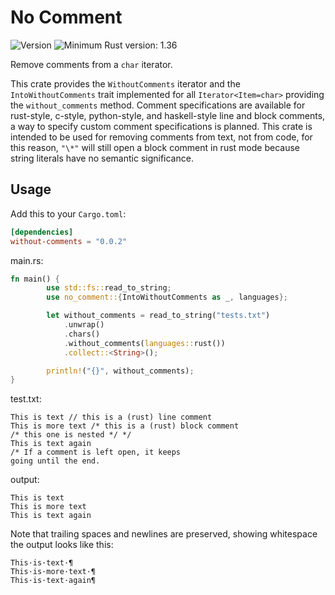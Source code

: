 # No Comment

![Version](https://img.shields.io/badge/Version-0.0.2-red.svg)
![Minimum Rust version: 1.36](https://img.shields.io/badge/Minimum%20Rust%20Version-1.36-brightgreen.svg)

Remove comments from a `char` iterator.

This crate provides the `WithoutComments` iterator and the `IntoWithoutComments` trait implemented for
all `Iterator<Item=char>` providing the `without_comments` method. Comment specifications are available for
rust-style, c-style, python-style, and haskell-style line and block comments, a way to specify custom
comment specifications is planned. This crate is intended to be used for removing comments from text,
not from code, for this reason, `"\*"` will still open a block comment in rust mode because string literals
have no semantic significance.

## Usage

Add this to your `Cargo.toml`:

```toml
[dependencies]
without-comments = "0.0.2"
```

main.rs:
```rust
fn main() {
        use std::fs::read_to_string;
        use no_comment::{IntoWithoutComments as _, languages};

        let without_comments = read_to_string("tests.txt")
            .unwrap()
            .chars()
            .without_comments(languages::rust())
            .collect::<String>();

        println!("{}", without_comments);
}
```

test.txt:
```text
This is text // this is a (rust) line comment
This is more text /* this is a (rust) block comment
/* this one is nested */ */
This is text again
/* If a comment is left open, it keeps
going until the end.
```

output:
```text
This is text 
This is more text 
This is text again

```

Note that trailing spaces and newlines are preserved, showing whitespace
the output looks like this:

```text
This·is·text·¶
This·is·more·text·¶
This·is·text·again¶

```